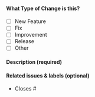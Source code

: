 <!-- Thank you for opening a PR! We really appreciate you taking the time to help out 🙌 -->

#### What Type of Change is this?

- [ ] New Feature
- [ ] Fix
- [ ] Improvement
- [ ] Release
- [ ] Other

#### Description (required)

<!-- Please describe the change you are proposing, and why -->

#### Related issues & labels (optional)

- Closes #<!-- Add an issue number  -->

<!-- #### First-time contributor to Zerops Docs? -->

<!-- Join our Discord Server  -->
<!-- https://discord.gg/xxzmJSDKPT -->
